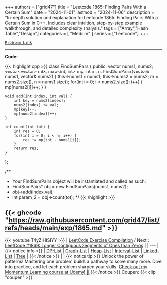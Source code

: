 
+++
authors = ["grid47"]
title = "Leetcode 1865: Finding Pairs With a Certain Sum"
date = "2024-11-01"
lastmod = "2024-11-06"
description = "In-depth solution and explanation for Leetcode 1865: Finding Pairs With a Certain Sum in C++. Includes clear intuition, step-by-step example walkthrough, and detailed complexity analysis."
tags = ["Array","Hash Table","Design"]
categories = [
    "Medium"
]
series = ["Leetcode"]
+++



[`Problem Link`](https://leetcode.com/problems/finding-pairs-with-a-certain-sum/description/)

---
**Code:**

{{< highlight cpp >}}
class FindSumPairs {
public:
    vector<int> nums1, nums2;
    vector<vector<int>> mtx;
    map<int, int> mp;
    int m, n;
    FindSumPairs(vector<int>& nums1, vector<int>& nums2) {
        this->nums1 = nums1;
        this->nums2 = nums2;
        m = nums2.size(), n = nums1.size();
        for(int i = 0; i < nums2.size(); i++) {
                mp[nums2[i]]++;
        }
    }
    
    void add(int index, int val) {
        int key = nums2[index];
        nums2[index] += val;
        mp[key]--;
        mp[nums2[index]]++;
    }
    
    int count(int tot) {
        int res = 0;
        for(int i = 0; i < n; i++) {
            res += mp[tot - nums1[i]];
        }
        return res;
    }
};

/**
 * Your FindSumPairs object will be instantiated and called as such:
 * FindSumPairs* obj = new FindSumPairs(nums1, nums2);
 * obj->add(index,val);
 * int param_2 = obj->count(tot);
 */
{{< /highlight >}}

{{< ghcode "https://raw.githubusercontent.com/grid47/list/refs/heads/main/exp/1865.md" >}}
---
{{< youtube T4yZIHISIYY >}}
| [LeetCode Exercise Compilation](https://grid47.xyz/leetcode/) / Next : [LeetCode #1869: Longer Contiguous Segments of Ones than Zeros](https://grid47.xyz/posts/leetcode-1869-longer-contiguous-segments-of-ones-than-zeros-solution/) |
| --- |
{{< notice info >}}
| [DP-List](https://grid47.xyz/lists/dp/) | [Graph-List](https://grid47.xyz/lists/graph/) | [Heap-List](https://grid47.xyz/lists/heap/) | [Interval-List](https://grid47.xyz/lists/interval/) | [Linked-List](https://grid47.xyz/lists/ll/) | [Tree](https://grid47.xyz/lists/tree/) |
{{< /notice >}}
| |
{{< notice tip >}}
Unlock the power of patterns! Mastering one problem builds a pathway to solve many more. Dive into practice, and let each problem sharpen your skills. [Check out my Momentum Learning course at Udemy! 🚀 ](https://www.udemy.com/course/algorithms-and-data-structures-in-cpp/)
{{< /notice >}}
Coupen: {{< clip "coupen" >}}
